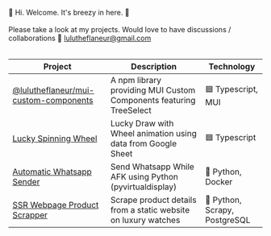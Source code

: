 
  🦔 Hi. Welcome. It's breezy in here. 🍂
  <br />
  <br />
  Please take a look at my projects. Would love to have discussions / collaborations 💨 lulutheflaneur@gmail.com
  <br />
  <br />
  

| Project       | Description   | Technology |
| ------------- | ------------- | ---------- |
| [@lulutheflaneur/mui-custom-components](https://github.com/511234/mui-custom-components) | A npm library providing MUI Custom Components featuring TreeSelect  | 🟦 Typescript, MUI |
| [Lucky Spinning Wheel](https://github.com/511234/google-sheet-lucky-draw)  | Lucky Draw with Wheel animation using data from Google Sheet | 🟦 Typescript |
| [Automatic Whatsapp Sender](https://github.com/511234/auto-send-whatsapp) | Send Whatsapp While AFK using Python (pyvirtualdisplay) | 🐍 Python, Docker |
| [SSR Webpage Product Scrapper](https://github.com/511234/scrapy-practice) | Scrape product details from a static website on luxury watches | 🐍 Python, Scrapy, PostgreSQL |
